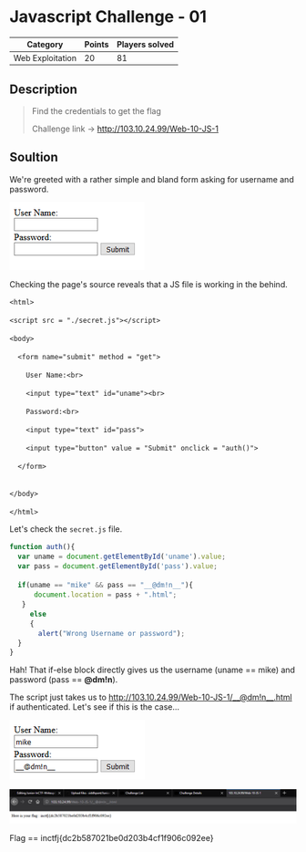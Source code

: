 # Javascript Challenge - 01

Category | Points | Players solved
---------|--------|---------------
Web Exploitation | 20 | 81

## Description

> Find the credentials to get the flag
>
>Challenge link -> http://103.10.24.99/Web-10-JS-1

## Soultion

We're greeted with a rather simple and bland form asking for username and password.

![form](/Web%20Exploitation/(20)%20Javascript%20Challenge%20-%2001/form.png)

Checking the page's source reveals that a JS file is working in the behind.

```
<html>

<script src = "./secret.js"></script>

<body>

  <form name="submit" method = "get">

    User Name:<br>

    <input type="text" id="uname"><br>

    Password:<br>

    <input type="text" id="pass">

    <input type="button" value = "Submit" onclick = "auth()">

  </form>


</body>

</html>
```

Let's check the `secret.js` file.

```javascript
function auth(){
  var uname = document.getElementById('uname').value;
  var pass = document.getElementById('pass').value;

  if(uname == "mike" && pass == "__@dm!n__"){
      document.location = pass + ".html";
   }
     else
     {
       alert("Wrong Username or password");
  }
}
```

Hah! That if-else block directly gives us the username (uname == mike) and password (pass == __@dm!n__).

The script just takes us to http://103.10.24.99/Web-10-JS-1/__@dm!n__.html if authenticated. Let's see if this is the case...

![hmm...](/Web%20Exploitation/(20)%20Javascript%20Challenge%20-%2001/credentials.png)

![Voila!](/Web%20Exploitation/(20)%20Javascript%20Challenge%20-%2001/flag.png)

Flag == inctfj{dc2b587021be0d203b4cf1f906c092ee}
